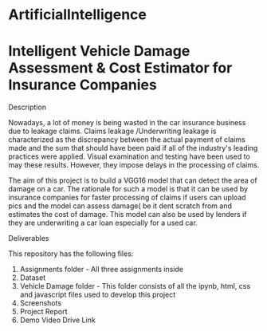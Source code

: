 # ArtificialIntelligence


# Intelligent Vehicle Damage Assessment & Cost Estimator for Insurance Companies




Description


Nowadays, a lot of money is being wasted in the car insurance business due to leakage claims. Claims leakage /Underwriting leakage is characterized as the discrepancy between the actual payment of claims made and the sum that should have been paid if all of the industry's leading practices were applied. Visual examination and testing have been used to may these results. However, they impose delays in the processing of claims. 

The aim of this project is to build a VGG16 model that can detect the area of damage on a car. The rationale for such a model is that it can be used by insurance companies for faster processing of claims if users can upload pics and the model  can assess damage( be it dent scratch  from and estimates the cost of damage. This model can also be used by lenders if they are underwriting a car loan especially for a used car.

Deliverables


This repository has the following files:
1) Assignments folder - All three assignments inside
2) Dataset
3) Vehicle Damage folder - This folder consists of all the ipynb, html, css and javascript files used to develop this project
4) Screenshots
5) Project Report
6) Demo Video Drive Link
